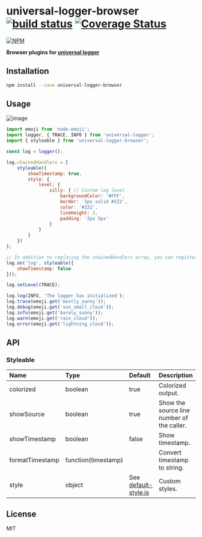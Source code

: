 # universal-logger-browser [![build status](https://travis-ci.org/cheton/universal-logger-browser.svg?branch=master)](https://travis-ci.org/cheton/universal-logger-browser) [![Coverage Status](https://coveralls.io/repos/github/cheton/universal-logger-browser/badge.svg?branch=master)](https://coveralls.io/github/cheton/universal-logger-browser?branch=master)

[![NPM](https://nodei.co/npm/universal-logger-browser.png?downloads=true&stars=true)](https://www.npmjs.com/package/universal-logger-browser)

**Browser plugins for [universal logger](https://github.com/cheton/universal-logger/)**
 
## Installation

```bash
npm install --save universal-logger-browser
```

## Usage
![image](https://cloud.githubusercontent.com/assets/447801/25889284/d6dcf7fe-359b-11e7-973b-e0b6b19d0c38.png)

```js
import emoji from 'node-emoji';
import logger, { TRACE, INFO } from 'universal-logger';
import { styleable } from 'universal-logger-browser';

const log = logger();

log.chainedHandlers = [
    styleable({
        showTimestamp: true,
        style: {
            level: {
                silly: { // Custom log level
                    backgroundColor: '#FFF',
                    border: '1px solid #222',
                    color: '#222',
                    lineHeight: 2,
                    padding: '2px 5px'
                }
            }
        }
    })
];

// In addition to replacing the chainedHandlers array, you can register a listener for the 'log' event.
log.on('log', styleable({
    showTimestamp: false
}));

log.setLevel(TRACE);

log.log(INFO, 'The logger has initialized');
log.trace(emoji.get('mostly_sunny'));
log.debug(emoji.get('sun_small_cloud'));
log.info(emoji.get('barely_sunny'));
log.warn(emoji.get('rain_cloud'));
log.error(emoji.get('lightning_cloud'));
```

## API

### Styleable

Name | Type | Default | Description 
:--- | :--- | :------ | :----------
colorized | boolean | true | Colorized output.
showSource | boolean | true | Show the source line number of the caller.
showTimestamp | boolean | false | Show timestamp.
formatTimestamp | function(timestamp) | | Convert timestamp to string.
style | object | See [default-style.js](https://github.com/cheton/universal-logger-browser/blob/master/src/default-style.js) | Custom styles.

## License

MIT
